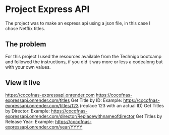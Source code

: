 # Project Express API

The project was to make an express api using a json file, in this case I chose Netflix titles.

## The problem

For this project I used the resources available from the Technigo bootcamp and followed the instructions, if you did it was more or less a codealong but with your own values.

## View it live

https://cocofnas-expressapi.onrender.com
https://cocofnas-expressapi.onrender.com/titles
Get Title by ID:
Example: https://cocofnas-expressapi.onrender.com/titles/123 (replace 123 with an actual ID)
Get Titles by Director:
Example: https://cocofnas-expressapi.onrender.com/director/Replacewithnameofdirector
Get Titles by Release Year:
Example: https://cocofnas-expressapi.onrender.com/year/YYYY
